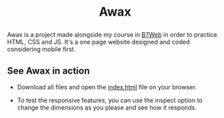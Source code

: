 <h1 align="center">
  <p align="center">Awax</p>
</h1>

Awax is a project made alongside my course in [B7Web](https://b7web.com.br/fullstack/?gclid=EAIaIQobChMI-7eYj5vT-QIVEz6RCh2VfgXQEAAYASAAEgJfifD_BwE&ref=I24108426I) in order to practice HTML, CSS and JS. It's a one page website designed and coded considering mobile first.

## See Awax in action

- Download all files and open the [index.html](https://github.com/valmarath/awax/blob/main/home.html) file on your browser. 

- To test the responsive features, you can use the inspect option to change the dimensions as you please and see how it responds. 
